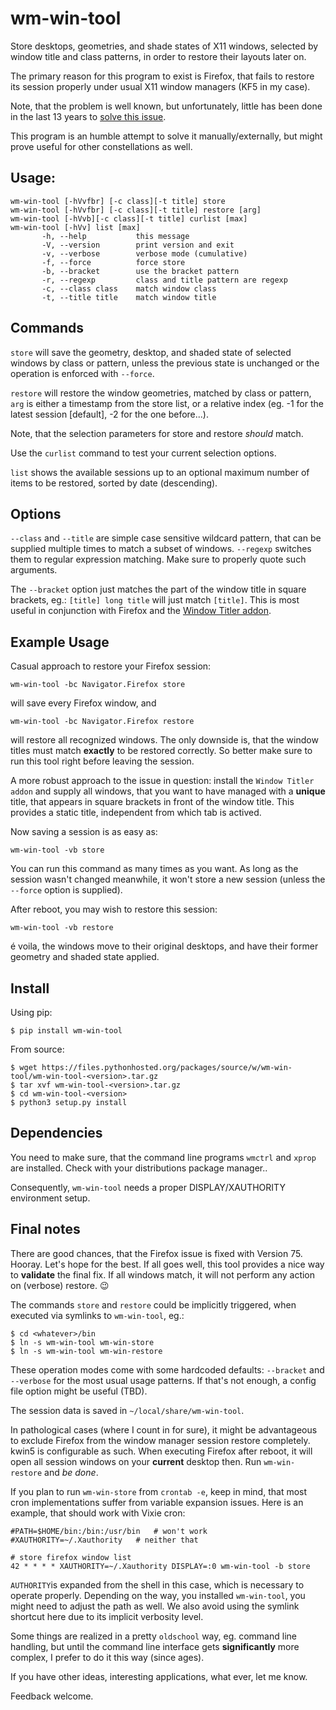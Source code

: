 wm-win-tool
===========
Store desktops, geometries, and shade states of X11 windows, selected by
window title and class patterns, in order to restore their layouts later on.

The primary reason for this program to exist is Firefox, that fails to restore
its session properly under usual X11 window managers (KF5 in my case).

Note, that the problem is well known, but unfortunately, little has been done
in the last 13 years to [solve this issue](https://bugzilla.mozilla.org/show_bug.cgi?id=372650).

This program is an humble attempt to solve it manually/externally, but might
prove useful for other constellations as well.

Usage:
------
```
wm-win-tool [-hVvfbr] [-c class][-t title] store
wm-win-tool [-hVvfbr] [-c class][-t title] restore [arg]
wm-win-tool [-hVvb][-c class][-t title] curlist [max]
wm-win-tool [-hVv] list [max]
       -h, --help           this message
       -V, --version        print version and exit
       -v, --verbose        verbose mode (cumulative)
       -f, --force          force store
       -b, --bracket        use the bracket pattern
       -r, --regexp         class and title pattern are regexp
       -c, --class class    match window class
       -t, --title title    match window title
```

Commands
--------
`store` will save the geometry, desktop, and shaded state of selected windows
by class or pattern, unless the previous state is unchanged or the operation
is enforced with `--force`.

`restore` will restore the window geometries, matched by class or pattern,
`arg` is either a timestamp from the store list, or a relative index (eg. -1
for the latest session [default], -2 for the one before...).

Note, that the selection parameters for store and restore *should* match.

Use the `curlist` command to test your current selection options.

`list` shows the available sessions up to an optional maximum number of items
to be restored, sorted by date (descending).

Options
-------
`--class` and `--title` are simple case sensitive wildcard pattern, that can
be supplied multiple times to match a subset of windows. `--regexp` switches
them to regular expression matching. Make sure to properly quote such
arguments.

The `--bracket` option just matches the part of the window title in square
brackets, eg.: `[title] long title` will just match `[title]`. This is most
useful in conjunction with Firefox and the
[Window Titler addon](https://github.com/tpamula/webextension-window-titler).

Example Usage
-------------
Casual approach to restore your Firefox session:
```
wm-win-tool -bc Navigator.Firefox store
```
will save every Firefox window, and
```
wm-win-tool -bc Navigator.Firefox restore
```
will restore all recognized windows. The only downside is, that the window
titles must match **exactly** to be restored correctly. So better make sure to
run this tool right before leaving the session.

A more robust approach to the issue in question: install the
`Window Titler addon` and supply all windows, that you want to have managed
with a **unique** title, that appears in square brackets in front of the
window title. This provides a static title, independent from which tab is
actived.

Now saving a session is as easy as:
```
wm-win-tool -vb store
```

You can run this command as many times as you want. As long as the session
wasn't changed meanwhile, it won't store a new session (unless the `--force`
option is supplied).

After reboot, you may wish to restore this session:
```
wm-win-tool -vb restore
```
é voila, the windows move to their original desktops, and have their former
geometry and shaded state applied.

Install
-------
Using pip:
```
$ pip install wm-win-tool
```

From source:
```
$ wget https://files.pythonhosted.org/packages/source/w/wm-win-tool/wm-win-tool-<version>.tar.gz
$ tar xvf wm-win-tool-<version>.tar.gz
$ cd wm-win-tool-<version>
$ python3 setup.py install
```

Dependencies
------------
You need to make sure, that the command line programs `wmctrl` and `xprop` are
installed. Check with your distributions package manager..

Consequently, `wm-win-tool` needs a proper DISPLAY/XAUTHORITY environment
setup.

Final notes
-----------
There are good chances, that the Firefox issue is fixed with Version 75. Hooray.
Let's hope for the best. If all goes well, this tool provides a nice way to
**validate** the final fix. If all windows match, it will not perform any action
on (verbose) restore. :wink:

The commands `store` and `restore` could be implicitly triggered, when executed
via symlinks to `wm-win-tool`, eg.:
```
$ cd <whatever>/bin
$ ln -s wm-win-tool wm-win-store
$ ln -s wm-win-tool wm-win-restore
```
These operation modes come with some hardcoded defaults: `--bracket` and
`--verbose` for the most usual usage patterns. If that's not enough, a config
file option might be useful (TBD).

The session data is saved in `~/local/share/wm-win-tool`.

In pathological cases (where I count in for sure), it might be advantageous
to exclude Firefox from the window manager session restore completely. kwin5
is configurable as such. When executing Firefox after reboot, it will open all
session windows on your **current** desktop then. Run `wm-win-restore` and *be
done*.

If you plan to run `wm-win-store` from `crontab -e`, keep in mind, that most
cron implementations suffer from variable expansion issues. Here is an
example, that should work with Vixie cron:
```
#PATH=$HOME/bin:/bin:/usr/bin	# won't work
#XAUTHORITY=~/.Xauthority	# neither that

# store firefox window list
42 * * * * XAUTHORITY=~/.Xauthority DISPLAY=:0 wm-win-tool -b store
```
`AUTHORITY`is expanded from the shell in this case, which is necessary to
operate properly. Depending on the way, you installed `wm-win-tool`, you might
need to adjust the path as well. We also avoid using the symlink shortcut
here due to its implicit verbosity level.

Some things are realized in a pretty `oldschool` way, eg. command line
handling, but until the command line interface gets **significantly** more
complex, I prefer to do it this way (since ages).

If you have other ideas, interesting applications, what ever, let me know.

Feedback welcome.
